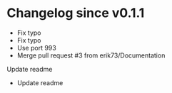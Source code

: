 # Changelog since v0.1.1
- Fix typo 
- Fix typo 
- Use port 993 
- Merge pull request #3 from erik73/Documentation

Update readme 
- Update readme 
